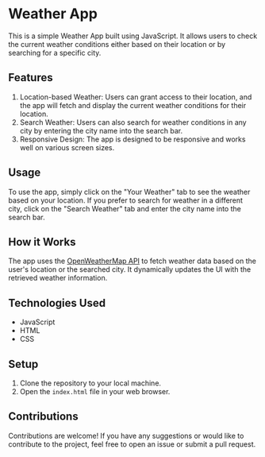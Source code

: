 # Weather App
This is a simple Weather App built using JavaScript. It allows users to check the current weather conditions either based on their location or by searching for a specific city.

## Features
1. Location-based Weather: Users can grant access to their location, and the app will fetch and display the current weather conditions for their location.
2. Search Weather: Users can also search for weather conditions in any city by entering the city name into the search bar.
3. Responsive Design: The app is designed to be responsive and works well on various screen sizes.

## Usage
To use the app, simply click on the "Your Weather" tab to see the weather based on your location. If you prefer to search for weather in a different city, 
click on the "Search Weather" tab and enter the city name into the search bar.

## How it Works

The app uses the [OpenWeatherMap API](https://openweathermap.org/api) to fetch weather data based on the user's location or the searched city. 
It dynamically updates the UI with the retrieved weather information.

## Technologies Used
- JavaScript
- HTML
- CSS

## Setup
1. Clone the repository to your local machine.
2. Open the `index.html` file in your web browser.

## Contributions
Contributions are welcome! If you have any suggestions or would like to contribute to the project, feel free to open an issue or submit a pull request.
